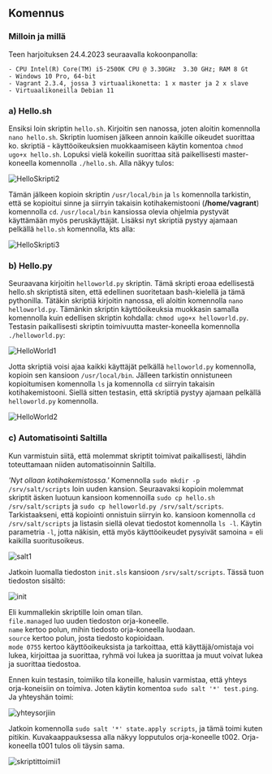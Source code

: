 ## Komennus  

### Milloin ja millä
Teen harjoituksen 24.4.2023 seuraavalla kokoonpanolla:  
```
- CPU Intel(R) Core(TM) i5-2500K CPU @ 3.30GHz  3.30 GHz; RAM 8 Gt  
- Windows 10 Pro, 64-bit  
- Vagrant 2.3.4, jossa 3 virtuaalikonetta: 1 x master ja 2 x slave  
- Virtuaalikoneilla Debian 11  
```  

### a) Hello.sh  
Ensiksi loin skriptin ```hello.sh```. Kirjoitin sen nanossa, joten aloitin komennolla ```nano hello.sh```. Skriptin luomisen jälkeen annoin kaikille oikeudet suorittaa ko. skriptiä - käyttöoikeuksien muokkaamiseen käytin komentoa ```chmod ugo+x hello.sh```. Lopuksi vielä kokeilin suorittaa sitä paikellisesti master-koneella komennolla ```./hello.sh```. Alla näkyy tulos:  

![HelloSkripti2](https://user-images.githubusercontent.com/78509164/233947746-f9daa704-280c-4e93-b6f8-8bd9caaaf794.png)  

Tämän jälkeen kopioin skriptin ```/usr/local/bin``` ja ```ls``` komennolla tarkistin, että se kopioitui sinne ja siirryin takaisin kotihakemistooni (**/home/vagrant**) komennolla ```cd```. ```/usr/local/bin``` kansiossa olevia ohjelmia pystyvät käyttämään myös peruskäyttäjät. Lisäksi nyt skriptiä pystyy ajamaan pelkällä ```hello.sh``` komennolla, kts alla:  

![HelloSkripti3](https://user-images.githubusercontent.com/78509164/233963255-72a1c91a-bb3e-4d33-b9cd-7a73539f6a17.png)  

### b) Hello.py  

Seuraavana kirjoitin ```helloworld.py``` skriptin. Tämä skripti eroaa edellisestä hello.sh skriptistä siten, että edellinen suoritetaan bash-kielellä ja tämä pythonilla. Tätäkin skriptiä kirjoitin nanossa, eli aloitin komennolla ```nano helloworld.py```. Tämänkin skriptin käyttöoikeuksia muokkasin samalla komennolla kuin edellisen skriptin kohdalla: ```chmod ugo+x helloworld.py```. Testasin paikallisesti skriptin toimivuutta master-koneella komennolla ```./helloworld.py```:  

![HelloWorld1](https://user-images.githubusercontent.com/78509164/233968599-7a447b81-24aa-43c7-848a-9a7c8e6ca0fe.png)  

Jotta skriptiä voisi ajaa kaikki käyttäjät pelkällä ```helloworld.py``` komennolla, kopioin sen kansioon ```/usr/local/bin```. Jälleen tarkistin onnistuneen kopioitumisen komennolla ```ls``` ja komennolla ```cd``` siirryin takaisin kotihakemistooni. Siellä sitten testasin, että skriptiä pystyy ajamaan pelkällä ```helloworld.py``` komennolla.

![HelloWorld2](https://user-images.githubusercontent.com/78509164/233971418-fa0275a6-d9a5-4755-8312-02eca30625e7.png)  

### c) Automatisointi Saltilla  

Kun varmistuin siitä, että molemmat skriptit toimivat paikallisesti, lähdin toteuttamaan niiden automatisoinnin Saltilla.  

*'Nyt ollaan kotihakemistossa.'* Komennolla ```sudo mkdir -p /srv/salt/scripts``` loin uuden kansion. Seuraavaksi kopioin molemmat skriptit äsken luotuun kansioon komennoilla ```sudo cp hello.sh /srv/salt/scripts``` ja ```sudo cp helloworld.py /srv/salt/scripts```. Tarkistaakseni, että kopiointi onnistuin siirryin ko. kansioon komennolla ```cd /srv/salt/scripts``` ja listasin siellä olevat tiedostot komennolla ```ls -l```. Käytin parametria ``` -l ```, jotta näkisin, että myös käyttöoikeudet pysyivät samoina = eli kaikilla suoritusoikeus.  

![salt1](https://user-images.githubusercontent.com/78509164/233979624-50022db2-5538-462f-80a5-645ee9462232.png)  

Jatkoin luomalla tiedoston ```init.sls``` kansioon ```/srv/salt/scripts```. Tässä tuon tiedoston sisältö:  

![init](https://user-images.githubusercontent.com/78509164/233987653-090ea11f-ef48-43ce-90a9-f6b79345b79d.png)  

Eli kummallekin skriptille loin oman tilan.  
```file.managed``` luo uuden tiedoston orja-koneelle.  
```name``` kertoo polun, mihin tiedosto orja-koneella luodaan.  
```source``` kertoo polun, josta tiedosto kopioidaan.  
```mode 0755``` kertoo käyttöoikeuksista ja tarkoittaa, että käyttäjä/omistaja voi lukea, kirjoittaa ja suorittaa, ryhmä voi lukea ja suorittaa ja muut voivat lukea ja suorittaa tiedostoa.  

Ennen kuin testasin, toimiiko tila koneille, halusin varmistaa, että yhteys orja-koneisiin on toimiva. Joten käytin komentoa ```sudo salt '*' test.ping```. Ja yhteyshän toimi:  

![yhteysorjiin](https://user-images.githubusercontent.com/78509164/233974301-6dbdc2fc-060f-47f2-b372-f43ada59a0cb.png)  

Jatkoin komennolla ```sudo salt '*' state.apply scripts```, ja tämä toimi kuten pitikin. Kuvakaappauksessa alla näkyy lopputulos orja-koneelle t002. Orja-koneella t001 tulos oli täysin sama.  

![skriptittoimii1](https://user-images.githubusercontent.com/78509164/233991692-98406521-b480-45f5-acf6-990c2f3415e2.png)  
